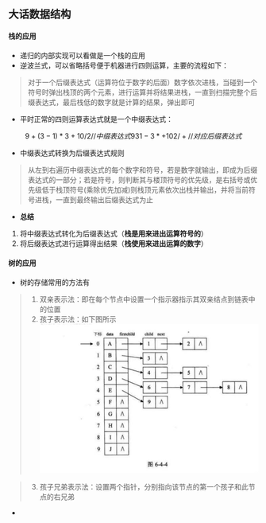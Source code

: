 ## 大话数据结构

#### 栈的应用
* 递归的内部实现可以看做是一个栈的应用
* 逆波兰式，可以省略括号便于机器进行四则运算，主要的流程如下：
> 对于一个后缀表达式（运算符位于数字的后面）数字依次进栈，当碰到一个符号时弹出栈顶的两个元素，进行运算并将结果进栈，一直到扫描完整个后缀表达式，最后栈低的数字就是计算的结果，弹出即可
* 平时正常的四则运算表达式就是一个中缀表达式：
```math
9+(3-1)*3+10/2  // 中缀表达式
9 3 1-3*+10 2/+ // 对应后缀表达式
```
* 中缀表达式转换为后缀表达式规则
> 从左到右遍历中缀表达式的每个数字和符号，若是数字就输出，即成为后缀表达式的一部分；若是符号，则判断其与楼顶符号的优先级，是右括号或优先级低于栈顶符号(乘除优先加减)则栈顶元素依次出栈并输出，并将当前符号进栈，一直到最终输出后缀表达式为止

* **总结**
1. 将中缀表达式转化为后缀表达式（**栈是用来进出运算符号的**）
2. 将后缀表达式进行运算得出结果（**栈使用来进出运算的数字**）

#### 树的应用
* 树的存储常用的方法有
> 1. 双亲表示法：即在每个节点中设置一个指示器指示其双亲结点到链表中的位置
> 2. 孩子表示法：如下图所示
![](Images/tree_represent.png)

> 3. 孩子兄弟表示法：设置两个指针，分别指向该节点的第一个孩子和此节点的右兄弟 
* 